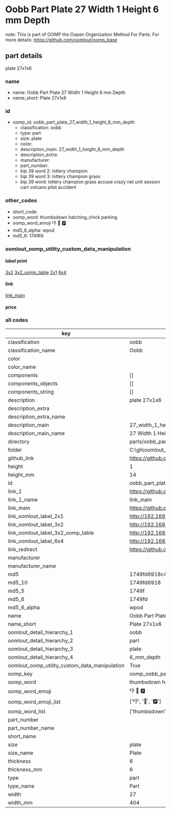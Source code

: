 # Oobb Part Plate 27 Width 1 Height 6 mm Depth  

note: This is part of OOMP the Oopen Organization Method For Parts. For more details: https://github.com/oomlout/oomp_base

##  part details
  



plate 27x1x6



### name
* name: Oobb Part Plate 27 Width 1 Height 6 mm Depth
* name_short: Plate 27x1x6 
### id
* oomp_id: oobb_part_plate_27_width_1_height_6_mm_depth
  * classification: oobb
  * type: part
  * size: plate
  * color: 
  * description_main: 27_width_1_height_6_mm_depth
  * description_extra: 
  * manufacturer: 
  * part_number: 
  * bip 39 word 2: lottery champion
  * bip 39 word 3: lottery champion grass
  * bip 39 word: lottery champion grass accuse crazy net unit session cart volcano pilot accident

### other_codes
* short_code: 
* oomp_word: thumbsdown hatching_chick parking
* oomp_word_emoji :thumbsdown: :hatching_chick: :parking:
* md5_6_alpha: wpod
* md5_6: 1749fd






### oomlout_oomp_utility_custom_data_manipulation
#### label print
[3x2](http://192.168.1.245:1112/?label=oomp%20wpod)
[3x2_oomp_table](http://192.168.1.108:1112/?label=oomp%20wpod)
[2x1](http://192.168.1.242:1112/?label=oomp%20wpod)
[6x4](http://192.168.1.55:1112/?label=oomp%20wpod)    

#### link

[link_main](https://github.com/oomlout/oomlout_oobb_version_4_generated_parts/tree/main/navigation_oomp/oobb/part/plate/27_width_1_height_6_mm_depth/part)                              

#### price







### all codes 
| key | value |  
| --- | --- |  
| classification | oobb |  
| classification_name | Oobb |  
| color |  |  
| color_name |  |  
| components | [] |  
| components_objects | [] |  
| components_string | [] |  
| description | plate 27x1x6 |  
| description_extra |  |  
| description_extra_name |  |  
| description_main | 27_width_1_height_6_mm_depth |  
| description_main_name | 27 Width 1 Height 6 mm Depth |  
| directory | parts/oobb_part_plate_27_width_1_height_6_mm_depth |  
| folder | C:\gh\oomlout_oobb_version_4_generated_parts\parts\oobb_part_plate_27_width_1_height_6_mm_depth |  
| github_link | https://github.com/oomlout/oomlout_oomp_part_src/tree/main/parts/oobb_part_plate_27_width_1_height_6_mm_depth |  
| height | 1 |  
| height_mm | 14 |  
| id | oobb_part_plate_27_width_1_height_6_mm_depth |  
| link_1 | https://github.com/oomlout/oomlout_oobb_version_4_generated_parts/tree/main/navigation_oomp/oobb/part/plate/27_width_1_height_6_mm_depth/part |  
| link_1_name | link_main |  
| link_main | https://github.com/oomlout/oomlout_oobb_version_4_generated_parts/tree/main/navigation_oomp/oobb/part/plate/27_width_1_height_6_mm_depth/part |  
| link_oomlout_label_2x1 | http://192.168.1.242:1112/?label=oomp%20wpod |  
| link_oomlout_label_3x2 | http://192.168.1.245:1112/?label=oomp%20wpod |  
| link_oomlout_label_3x2_oomp_table | http://192.168.1.108:1112/?label=oomp%20wpod |  
| link_oomlout_label_6x4 | http://192.168.1.55:1112/?label=oomp%20wpod |  
| link_redirect | https://github.com/oomlout/oomlout_oobb_version_4_generated_parts/tree/main/parts/oobb_plate_27_01_06 |  
| manufacturer |  |  
| manufacturer_name |  |  
| md5 | 1749fd6918c45db65299601acbc98420 |  
| md5_10 | 1749fd6918 |  
| md5_5 | 1749f |  
| md5_6 | 1749fd |  
| md5_6_alpha | wpod |  
| name | Oobb Part Plate 27 Width 1 Height 6 mm Depth |  
| name_short | Plate 27x1x6  |  
| oomlout_detail_hierarchy_1 | oobb |  
| oomlout_detail_hierarchy_2 | part |  
| oomlout_detail_hierarchy_3 | plate |  
| oomlout_detail_hierarchy_4 | 6_mm_depth |  
| oomlout_oomp_utility_custom_data_manipulation | True |  
| oomp_key | oomp_oobb_part_plate_27_width_1_height_6_mm_depth |  
| oomp_word | thumbsdown hatching_chick parking |  
| oomp_word_emoji | :thumbsdown: :hatching_chick: :parking: |  
| oomp_word_emoji_list | [':thumbsdown:', ':hatching_chick:', ':parking:'] |  
| oomp_word_list | ['thumbsdown', 'hatching_chick', 'parking'] |  
| part_number |  |  
| part_number_name |  |  
| short_name |  |  
| size | plate |  
| size_name | Plate |  
| thickness | 6 |  
| thickness_mm | 6 |  
| type | part |  
| type_name | Part |  
| width | 27 |  
| width_mm | 404 |  
